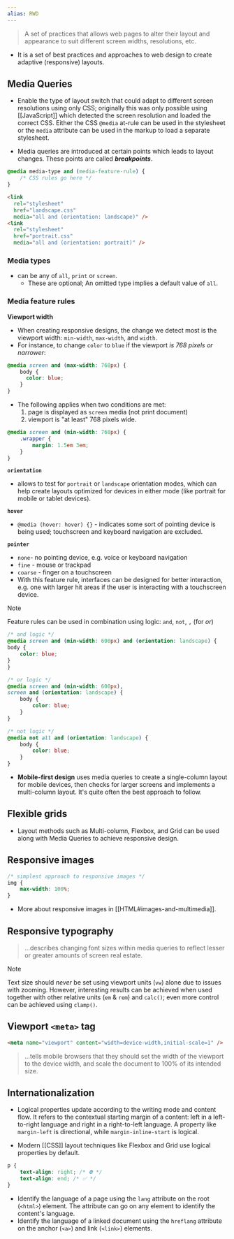 ```yaml
---
alias: RWD
---
```

> A set of practices that allows web pages to alter their layout and appearance to suit different screen widths, resolutions, etc.

- It is a set of best practices and approaches to web design to create adaptive (responsive) layouts.

## Media Queries

- Enable the type of layout switch that could adapt to different screen resolutions using only CSS; originally this was only possible using [[JavaScript]] which detected the screen resolution and loaded the correct CSS. Either the CSS `@media` at-rule can be used in the stylesheet or the `media` attribute can be used in the markup to load a separate stylesheet.

- Media queries are introduced at certain points which leads to layout changes. These points are called **_breakpoints_**.

```css
@media media-type and (media-feature-rule) {
    /* CSS rules go here */
}
```
```html
<link
  rel="stylesheet"
  href="landscape.css"
  media="all and (orientation: landscape)" />
<link
  rel="stylesheet"
  href="portrait.css"
  media="all and (orientation: portrait)" />
```

### Media types 

- can be any of `all`, `print` or `screen`.
    - These are optional; An omitted type implies a default value of `all`.

### Media feature rules

**Viewport width**

- When creating responsive designs, the change we detect most is the viewport width: `min-width`, `max-width`, and `width`.
- For instance, to change `color` to `blue` if the viewport _is 768 pixels or narrower_:

```css
@media screen and (max-width: 768px) {
    body {
      color: blue;
    }
}
```

- The following applies when two conditions are met:
    1. page is displayed as `screen` media (not print document)
    2. viewport is "at least" 768 pixels wide.

```css
@media screen and (min-width: 768px) {
    .wrapper {
        margin: 1.5em 3em;
    }
}
```

**`orientation`**

- allows to test for `portrait` or `landscape` orientation modes, which can help create layouts optimized for devices in either mode (like portrait for mobile or tablet devices).

**`hover`**

- `@media (hover: hover) {}` - indicates some sort of pointing device is being used; touchscreen and keyboard navigation are excluded.

**`pointer`**
- `none`- no pointing device, e.g. voice or keyboard navigation
- `fine` - mouse or trackpad
- `coarse` - finger on a touchscreen
- With this feature rule, interfaces can be designed for better interaction, e.g. one with larger hit areas if the user is interacting with a touchscreen device.

> [!note]
> Feature rules can be used in combination using logic: `and`, `not`, `,` (for _or_)

```css
/* and logic */
@media screen and (min-width: 600px) and (orientation: landscape) {
body {
    color: blue;
}
}

/* or logic */
@media screen and (min-width: 600px),
screen and (orientation: landscape) {
    body {
        color: blue;
    }
}

/* not logic */
@media not all and (orientation: landscape) {
    body {
        color: blue;
    }
}
```

- **Mobile-first design** uses media queries to create a single-column layout for mobile devices, then checks for larger screens and implements a multi-column layout. It's quite often the best approach to follow.

## Flexible grids

- Layout methods such as Multi-column, Flexbox, and Grid can be used along with Media Queries to achieve responsive design.
## Responsive images

```css
/* simplest approach to responsive images */
img {
    max-width: 100%;
}
```

- More about responsive images in [[HTML#images-and-multimedia]].
## Responsive typography

> ...describes changing font sizes within media queries to reflect lesser or greater amounts of screen real estate.
  
> [!note]
> Text size should _never_ be set using viewport units (`vw`) alone due to issues with zooming. However, interesting results can be achieved when used together with other relative units (`em` & `rem`) and `calc()`; even more control can be achieved using `clamp()`.

## Viewport `<meta>` tag

```html
<meta name="viewport" content="width=device-width,initial-scale=1" />
```
  
> ...tells mobile browsers that they should set the width of the viewport to the device width, and scale the document to 100% of its intended size.

## Internationalization

- Logical properties update according to the writing mode and content flow. It refers to the contextual starting margin of a content: left in a left-to-right language and right in a right-to-left language. A property like `margin-left` is directional, while `margin-inline-start` is logical.

- Modern [[CSS]] layout techniques like Flexbox and Grid use logical properties by default.

```css
p {
    text-align: right; /* ⛔ */
    text-align: end; /* ✅ */
}
```
  
- Identify the language of a page using the `lang` attribute on the root (`<html>`) element. The attribute can go on any element to identify the content's language.
- Identify the language of a linked document using the `hreflang` attribute on the anchor (`<a>`) and link (`<link>`) elements.
